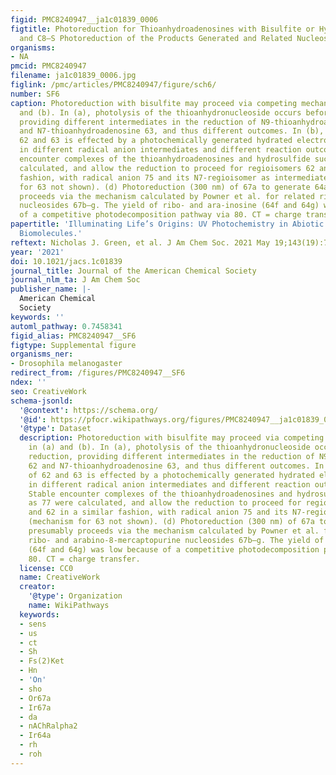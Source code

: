```yaml
---
figid: PMC8240947__ja1c01839_0006
figtitle: Photoreduction for Thioanhydroadenosines with Bisulfite or Hydrosulfide,
  and C8–S Photoreduction of the Products Generated and Related Nucleosides
organisms:
- NA
pmcid: PMC8240947
filename: ja1c01839_0006.jpg
figlink: /pmc/articles/PMC8240947/figure/sch6/
number: SF6
caption: Photoreduction with bisulfite may proceed via competing mechanisms in (a)
  and (b). In (a), photolysis of the thioanhydronucleoside occurs before reduction,
  providing different intermediates in the reduction of N9-thioanhydroadenosine 62
  and N7-thioanhydroadenosine 63, and thus different outcomes. In (b), reduction of
  62 and 63 is effected by a photochemically generated hydrated electron, resulting
  in different radical anion intermediates and different reaction outcomes. (c) Stable
  encounter complexes of the thioanhydroadenosines and hydrosulfide such as 77 were
  calculated, and allow the reduction to proceed for regioisomers 62 and 62 in a similar
  fashion, with radical anion 75 and its N7-regioisomer as intermediates (mechanism
  for 63 not shown). (d) Photoreduction (300 nm) of 67a to generate 64a presumably
  proceeds via the mechanism calculated by Powner et al. for related ribo- and arabino-8-mercaptopurine
  nucleosides 67b–g. The yield of ribo- and ara-inosine (64f and 64g) was low because
  of a competitive photodecomposition pathway via 80. CT = charge transfer.
papertitle: 'Illuminating Life’s Origins: UV Photochemistry in Abiotic Synthesis of
  Biomolecules.'
reftext: Nicholas J. Green, et al. J Am Chem Soc. 2021 May 19;143(19):7219-7236.
year: '2021'
doi: 10.1021/jacs.1c01839
journal_title: Journal of the American Chemical Society
journal_nlm_ta: J Am Chem Soc
publisher_name: |-
  American Chemical
  Society
keywords: ''
automl_pathway: 0.7458341
figid_alias: PMC8240947__SF6
figtype: Supplemental figure
organisms_ner:
- Drosophila melanogaster
redirect_from: /figures/PMC8240947__SF6
ndex: ''
seo: CreativeWork
schema-jsonld:
  '@context': https://schema.org/
  '@id': https://pfocr.wikipathways.org/figures/PMC8240947__ja1c01839_0006.html
  '@type': Dataset
  description: Photoreduction with bisulfite may proceed via competing mechanisms
    in (a) and (b). In (a), photolysis of the thioanhydronucleoside occurs before
    reduction, providing different intermediates in the reduction of N9-thioanhydroadenosine
    62 and N7-thioanhydroadenosine 63, and thus different outcomes. In (b), reduction
    of 62 and 63 is effected by a photochemically generated hydrated electron, resulting
    in different radical anion intermediates and different reaction outcomes. (c)
    Stable encounter complexes of the thioanhydroadenosines and hydrosulfide such
    as 77 were calculated, and allow the reduction to proceed for regioisomers 62
    and 62 in a similar fashion, with radical anion 75 and its N7-regioisomer as intermediates
    (mechanism for 63 not shown). (d) Photoreduction (300 nm) of 67a to generate 64a
    presumably proceeds via the mechanism calculated by Powner et al. for related
    ribo- and arabino-8-mercaptopurine nucleosides 67b–g. The yield of ribo- and ara-inosine
    (64f and 64g) was low because of a competitive photodecomposition pathway via
    80. CT = charge transfer.
  license: CC0
  name: CreativeWork
  creator:
    '@type': Organization
    name: WikiPathways
  keywords:
  - sens
  - us
  - ct
  - Sh
  - Fs(2)Ket
  - Hn
  - 'On'
  - sho
  - Or67a
  - Ir67a
  - da
  - nAChRalpha2
  - Ir64a
  - rh
  - roh
---
```

